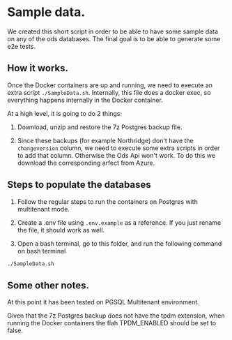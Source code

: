 # Sample data.

We created this short script in order to be able to have some sample data on any of the ods databases.
The final goal is to be able to generate some e2e tests.

## How it works.

Once the Docker containers are up and running, we need to execute an extra script `./SampleData.sh`. 
Internally, this file does a docker exec, so everything happens internally in the Docker container.

At a high level, it is going to do 2 things:

1. Download, unzip and restore the 7z Postgres backup file.

2. Since these backups (for example Northridge) don't have the `changeversion` column, we need to execute some extra scripts in order to add that column. Otherwise the Ods Api won't work.
To do this we download the corresponding arfect from Azure.

## Steps to populate the databases

1. Follow the regular steps to run the containers on Postgres with multitenant mode.

2. Create a .env file using `.env.example` as a reference. If you just rename the file, it should work as well.

3. Open a bash terminal, go to this folder, and run the following command on bash terminal 

```bash
./SampleData.sh
```

## Some other notes.

At this point it has been tested on PGSQL Multitenant environment.

Given that the 7z Postgres backup does not have the tpdm extension, when running the Docker containers the flah TPDM_ENABLED should be set to false.

